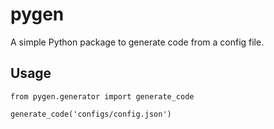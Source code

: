 # pygen

A simple Python package to generate code from a config file.

## Usage

```
from pygen.generator import generate_code

generate_code('configs/config.json')
```

